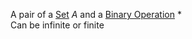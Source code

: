 A pair of a [Set](../Basic%20terms/Set.md) $A$ and a [Binary Operation](../Basic%20terms/Binary_Operation.md) $*$  
Can be infinite or finite  
